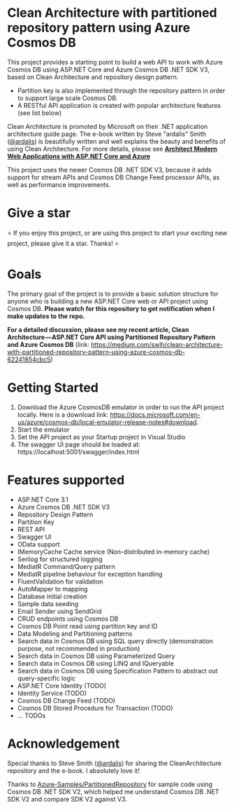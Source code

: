 # Clean Architecture with partitioned repository pattern using Azure Cosmos DB
This project provides a starting point to build a web API to work with Azure Cosmos DB using ASP.NET Core and Azure Cosmos DB .NET SDK V3, based on Clean Architecture and repository design pattern. 
* Partition key is also implemented through the repository pattern in order to support large scale Cosmos DB.
* A RESTful API application is created with popular architecture features (see list below)

Clean Architecture is promoted by Microsoft on their .NET application architecture guide page. The e-book written by Steve "ardalis" Smith ([@ardalis](https://github.com/ardalis)) is beautifully written and well explains the beauty and benefits of using Clean Architecture. For more details, please see [**Architect Modern Web Applications with ASP.NET Core and Azure**](https://docs.microsoft.com/en-us/dotnet/architecture/modern-web-apps-azure/)

This project uses the newer Cosmos DB .NET SDK V3, because it adds support for stream APIs and Cosmos DB Change Feed processor APIs, as well as performance improvements.

# Give a star
:star: If you enjoy this project, or are using this project to start your exciting new project, please give it a star. Thanks! :star: 

# Goals
The primary goal of the project is to provide a basic solution structure for anyone who is building a new ASP.NET Core web or API project using Cosmos DB.
**Please watch for this repository to get notification when I make updates to the repo.**

**For a detailed discussion, please see my recent article, Clean Architecture — ASP.NET Core API using Partitioned Repository Pattern and Azure Cosmos DB** (link: https://medium.com/swlh/clean-architecture-with-partitioned-repository-pattern-using-azure-cosmos-db-62241854cbc5)

# Getting Started
1. Download the Azure CosmosDB emulator in order to run the API project locally. Here is a download link: https://docs.microsoft.com/en-us/azure/cosmos-db/local-emulator-release-notes#download.
2. Start the emulator
3. Set the API project as your Startup project in Visual Studio
4. The swagger UI page should be loaded at: https://localhost:5001/swagger/index.html

# Features supported
* ASP.NET Core 3.1
* Azure Cosmos DB .NET SDK V3
* Repository Design Pattern
* Partition Key
* REST API
* Swagger UI
* OData support
* IMemoryCache Cache service (Non-distributed in-memory cache)
* Serilog for structured logging
* MediatR Command/Query pattern
* MediatR pipeline behaviour for exception handling 
* FluentValidation for validation
* AutoMapper to mapping
* Database initial creation
* Sample data seeding
* Email Sender using SendGrid 
* CRUD endpoints using Cosmos DB
* Cosmos DB Point read using partition key and ID
* Data Modeling and Partitioning patterns
* Search data in Cosmos DB using SQL query directly (demonstration purpose, not recommended in production)
* Search data in Cosmos DB using Parameterized Query
* Search data in Cosmos DB using LINQ and IQueryable
* Search data in Cosmos DB using Specification Pattern to abstract out query-specific logic
* ASP.NET Core Identity  (TODO)
* Identity Service (TODO)
* Cosmos DB Change Feed (TODO)
* Cosmos DB Stored Procedure for Transaction (TODO)
* ... TODOs

# Acknowledgement
Special thanks to Steve Smith ([@ardalis](https://github.com/ardalis)) for sharing the CleanArchitecture repository and the e-book. I absolutely love it!

Thanks to [Azure-Samples/PartitionedRepository](https://github.com/Azure-Samples/PartitionedRepository) for sample code using Cosmos DB .NET SDK V2, which helped me understand Cosmos DB .NET SDK V2 and compare SDK V2 against V3.
